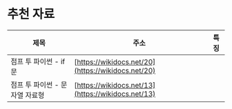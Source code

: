# 추천 자료

| 제목 | 주소 | 특징 |
| --- | --- | --- |
| 점프 투 파이썬 - if문 | [https://wikidocs.net/20](https://wikidocs.net/20) |  |
| 점프 투 파이썬 - 문자열 자료형  | [https://wikidocs.net/13](https://wikidocs.net/13) |  |



